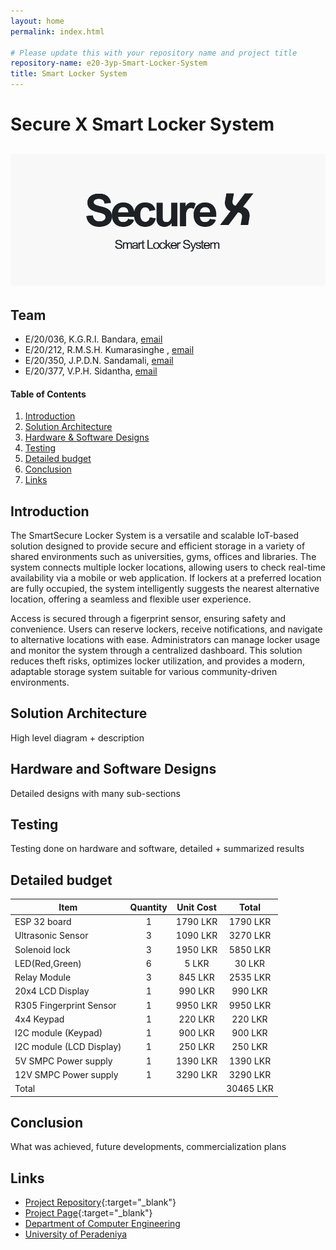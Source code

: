 ```yaml
---
layout: home
permalink: index.html

# Please update this with your repository name and project title
repository-name: e20-3yp-Smart-Locker-System
title: Smart Locker System
---
```


[comment]: # "This is the standard layout for the project, but you can clean this and use your own template"

# Secure X Smart Locker System
<!-- -->
![Secure X Smart Locker System](images/logo.png)
---


## Team
-  E/20/036, K.G.R.I. Bandara, [email](mailto:e20036@eng.pdn.ac.lk)
-  E/20/212, R.M.S.H. Kumarasinghe , [email](mailto:e20212@eng.pdn.ac.lk)
-  E/20/350, J.P.D.N. Sandamali, [email](mailto:e20350@eng.pdn.ac.lk)
-  E/20/377, V.P.H. Sidantha, [email](mailto:e20377@eng.pdn.ac.lk)

<!-- Image (photo/drawing of the final hardware) should be here -->

<!-- This is a sample image, to show how to add images to your page. To learn more options, please refer [this](https://projects.ce.pdn.ac.lk/docs/faq/how-to-add-an-image/) -->

<!-- ![Sample Image](./images/sample.png) -->

#### Table of Contents
1. [Introduction](#introduction)
2. [Solution Architecture](#solution-architecture )
3. [Hardware & Software Designs](#hardware-and-software-designs)
4. [Testing](#testing)
5. [Detailed budget](#detailed-budget)
6. [Conclusion](#conclusion)
7. [Links](#links)

## Introduction

The SmartSecure Locker System is a versatile and scalable IoT-based solution designed to provide secure and efficient storage in a variety of shared environments such as universities, gyms, offices and libraries. The system connects multiple locker locations, allowing users to check real-time availability via a mobile or web application. If lockers at a preferred location are fully occupied, the system intelligently suggests the nearest alternative location, offering a seamless and flexible user experience.

Access is secured through a figerprint sensor, ensuring safety and convenience. Users can reserve lockers, receive notifications, and navigate to alternative locations with ease. Administrators can manage locker usage and monitor the system through a centralized dashboard. This solution reduces theft risks, optimizes locker utilization, and provides a modern, adaptable storage system suitable for various community-driven environments.


## Solution Architecture

High level diagram + description

## Hardware and Software Designs

Detailed designs with many sub-sections

## Testing

Testing done on hardware and software, detailed + summarized results

## Detailed budget

| Item                     | Quantity  | Unit Cost  | Total    |
| ------------------------ |:---------:|:----------:|:--------:|
| ESP 32 board             | 1         | 1790 LKR   | 1790 LKR |
| Ultrasonic Sensor        | 3         | 1090 LKR   | 3270 LKR |
| Solenoid lock            | 3         | 1950 LKR   | 5850 LKR |
| LED(Red,Green)           | 6         | 5 LKR      | 30 LKR   |
| Relay Module             | 3         | 845 LKR    | 2535 LKR |
| 20x4 LCD Display         | 1         | 990 LKR    | 990 LKR  |
| R305 Fingerprint Sensor  | 1         | 9950 LKR   | 9950 LKR |
| 4x4 Keypad               | 1         | 220 LKR    | 220 LKR  |
| I2C module (Keypad)      | 1         | 900 LKR    | 900 LKR  |
| I2C module (LCD Display) | 1         | 250 LKR    | 250 LKR  |
| 5V SMPC Power supply     | 1         | 1390 LKR   | 1390 LKR |
| 12V SMPC Power supply    | 1         | 3290 LKR   | 3290 LKR |
| Total                    |           |            | 30465 LKR|



## Conclusion

What was achieved, future developments, commercialization plans

## Links

- [Project Repository](https://github.com/cepdnaclk/e20-3yp-Smart-Locker-System){:target="_blank"}
- [Project Page](https://cepdnaclk.github.io/e20-3yp-Smart-Locker-System/){:target="_blank"}
- [Department of Computer Engineering](http://www.ce.pdn.ac.lk/)
- [University of Peradeniya](https://eng.pdn.ac.lk/)

[//]: # (Please refer this to learn more about Markdown syntax)
[//]: # (https://github.com/adam-p/markdown-here/wiki/Markdown-Cheatsheet)
